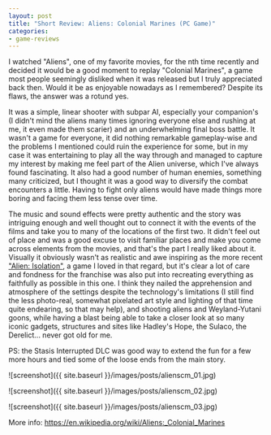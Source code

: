 ```yaml
---
layout: post
title: "Short Review: Aliens: Colonial Marines (PC Game)"
categories:
- game-reviews
---
```


<p>
I watched "Aliens", one of my favorite movies, for the nth time recently and decided it would be a good moment to replay "Colonial Marines", a game most people seemingly disliked when it was released but I truly appreciated back then. Would it be as enjoyable nowadays as I remembered? Despite its flaws, the answer was a rotund yes.
</p>
<p>
It was a simple, linear shooter with subpar AI, especially your companion's (I didn't mind the aliens many times ignoring everyone else and rushing at me, it even made them scarier) and an underwhelming final boss battle. It wasn't a game for everyone, it did nothing remarkable gameplay-wise and the problems I mentioned could ruin the experience for some, but in my case it was entertaining to play all the way through and managed to capture my interest by making me feel part of the Alien universe, which I've always found fascinating. It also had a good number of human enemies, something many criticized, but I thought it was a good way to diversify the combat encounters a little. Having to fight only aliens would have made things more boring and facing them less tense over time.
</p>
<p>
The music and sound effects were pretty authentic and the story was intriguing enough and well thought out to connect it with the events of the films and take you to many of the locations of the first two. It didn't feel out of place and was a good excuse to visit familiar places and make you come across elements from the movies, and that's the part I really liked about it. Visually it obviously wasn't as realistic and awe inspiring as the more recent <a href='https://blog.binarynonsense.com/2018/12/02/short-review-alien-isolation-pc/'>"Alien: Isolation"</a>, a game I loved in that regard, but it's clear a lot of care and fondness for the franchise was also put into recreating everything as faithfully as possible in this one. I think they nailed the apprehension and atmosphere of the settings despite the technology's limitations (I still find the less photo-real, somewhat pixelated art style and lighting of that time quite endearing, so that may help), and shooting aliens and Weyland-Yutani goons, while having a blast being able to take a closer look at so many iconic gadgets, structures and sites like Hadley's Hope, the Sulaco, the Derelict... never got old for me.
</p>
<p>
PS: the Stasis Interrupted DLC was good way to extend the fun for a few more hours and tied some of the loose ends from the main story.
</p>


![screenshot]({{ site.baseurl }}/images/posts/alienscm_01.jpg)

![screenshot]({{ site.baseurl }}/images/posts/alienscm_02.jpg)

![screenshot]({{ site.baseurl }}/images/posts/alienscm_03.jpg)


<p>More info: <a href="https://en.wikipedia.org/wiki/Aliens:_Colonial_Marines">https://en.wikipedia.org/wiki/Aliens:_Colonial_Marines</a></p>
